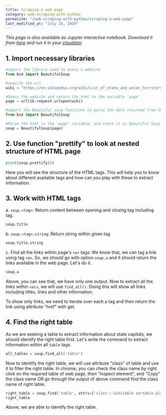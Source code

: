 ```yaml
---
title: Scraping a web page
category: web-scraping-with-python
permalink: "/web-scraping-with-python/scraping-a-web-page"
last_modified_at: "July 15, 2019"
---
```


*This page is also available as Jupyter interactive notebook. Download it from [here](https://code.research.uts.edu.au/143852/code-as-literacy-jupyter-notebooks/blob/master/web-scraping-with-python/beautifulsoup-02-writing-your-scrape-script.ipynb) and run it in your [cloudstor](/getting-started/jupyter-notebook).* 


## 1. Import necessary libraries


```python
#import the library used to query a website
from bs4 import BeautifulSoup

#specify the url
wiki = "https://en.wikipedia.org/wiki/List_of_state_and_union_territory_capitals_in_India"

#Query the website and return the html to the variable 'page'
page = urllib.request.urlopen(wiki)

#import the Beautiful soup functions to parse the data returned from the website
from bs4 import BeautifulSoup

#Parse the html in the 'page' variable, and store it in Beautiful Soup format
soup = BeautifulSoup(page)
```

## 2. Use function "prettify" to look at nested structure of HTML page


```python
print(soup.prettify())
```

Here you will see the structure of the HTML tags. This will help you to know about different available tags and how can you play with these to extract information.

## 3.  Work with HTML tags

a. `soup.<tag>`: Return content between opening and closing tag including tag.


```python
soup.title
```

b. `soup.<tag>.string`: Return string within given tag


```python
soup.title.string
```

c. Find all the links within page's `<a>` tags: We know that, we can tag a link using tag `<a>`. So, we should go with option `soup.a` and it should return the links available in the web page. Let's do it.


```python
soup.a
```

Above, you can see that, we have only one output. Now to extract all the links within `<a\>`, we will use `find_all()`. Doing this will show all links including titles, links and other information.

To show only links, we need to iterate over each a tag and then return the link using attribute "href" with get.

## 4. Find the right table

As we are seeking a table to extract information about state capitals, we should identify the right table first. Let's write the command to extract information within all `table` tags.


```python
all_tables = soup.find_all('table')
```

Now to identify the right table, we will use attribute "class" of table and use it to filter the right table. In chrome, you can check the class name by right click on the required table of web page, then "Inspect element", and "Copy" the class name OR go through the output of above command find the class name of right table.


```python
right_table = soup.find('table', attrs={'class':'wikitable sortable plainrowheaders'})
right_table
```

Above, we are able to identify the right table.
